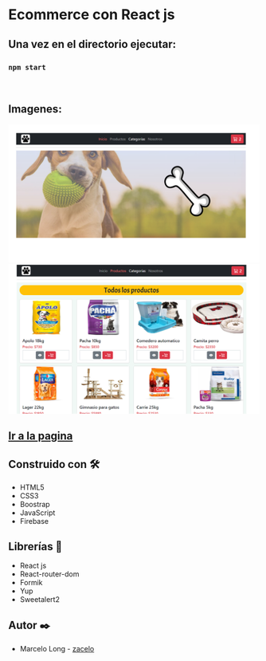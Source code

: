 # Ecommerce con React js


## Una vez en el directorio ejecutar:
### `npm start`
<br>

## Imagenes:
![](https://github.com/zacelo/Ecommerce-React/raw/main/src/assets/captura1.png)
![](https://github.com/zacelo/Ecommerce-React/raw/main/src/assets/captura2.png)


## [Ir a la pagina](https://mundo-mascotas.netlify.app/ "Ir a la pagina")

## Construido con 🛠️
- HTML5
- CSS3
- Boostrap
- JavaScript
- Firebase

## Librerías 📖
- React js
- React-router-dom
- Formik
- Yup
- Sweetalert2

## Autor ✒️
- Marcelo Long - [zacelo](https://github.com/zacelo "zacelo")









